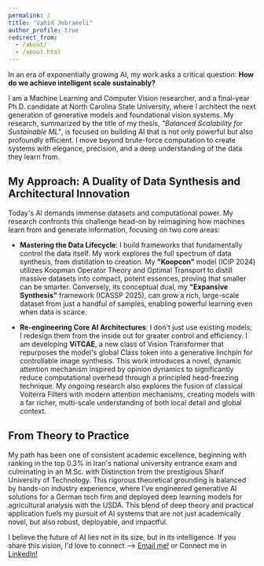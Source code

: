 ```yaml
---
permalink: /
title: "Vahid Jebraeeli"
author_profile: true
redirect_from: 
  - /about/
  - /about.html
---
```


In an era of exponentially growing AI, my work asks a critical question: **How do we achieve intelligent scale sustainably?**

I am a Machine Learning and Computer Vision researcher, and a final-year Ph.D. candidate at North Carolina State University, where I architect the next generation of generative models and foundational vision systems. My research, summarized by the title of my thesis, *"Balanced Scalability for Sustainable ML"*, is focused on building AI that is not only powerful but also profoundly efficient. I move beyond brute-force computation to create systems with elegance, precision, and a deep understanding of the data they learn from.

## My Approach: A Duality of Data Synthesis and Architectural Innovation

Today's AI demands immense datasets and computational power. My research confronts this challenge head-on by reimagining how machines learn from and generate information, focusing on two core areas:

* **Mastering the Data Lifecycle**: I build frameworks that fundamentally control the data itself. My work explores the full spectrum of data synthesis, from distillation to creation. My **"Koopcon"** model (ICIP 2024) utilizes Koopman Operator Theory and Optimal Transport to distill massive datasets into compact, potent essences, proving that smaller can be smarter. Conversely, its conceptual dual, my **"Expansive Synthesis"** framework (ICASSP 2025), can grow a rich, large-scale dataset from just a handful of samples, enabling powerful learning even when data is scarce.

* **Re-engineering Core AI Architectures**: I don't just use existing models; I redesign them from the inside out for greater control and efficiency. I am developing **ViTCAE**, a new class of Vision Transformer that repurposes the model's global Class token into a generative linchpin for controllable image synthesis. This work introduces a novel, dynamic attention mechanism inspired by opinion dynamics to significantly reduce computational overhead through a principled head-freezing technique. My ongoing research also explores the fusion of classical Volterra Filters with modern attention mechanisms, creating models with a far richer, multi-scale understanding of both local detail and global context.

## From Theory to Practice

My path has been one of consistent academic excellence, beginning with ranking in the top 0.3% in Iran's national university entrance exam and culminating in an M.Sc. with Distinction from the prestigious Sharif University of Technology. This rigorous theoretical grounding is balanced by hands-on industry experience, where I’ve engineered generative AI solutions for a German tech firm and deployed deep learning models for agricultural analysis with the USDA. This blend of deep theory and practical application fuels my pursuit of AI systems that are not just academically novel, but also robust, deployable, and impactful.

I believe the future of AI lies not in its size, but in its intelligence. If you share this vision, I'd love to connect --> [Email me!](mailto:vjebrae@ncsu.edu) or Connect me in [LinkedIn!](https://www.linkedin.com/in/vahid-jebraeeli-2a1406102/)
